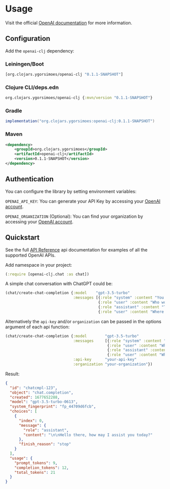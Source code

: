 # Usage

Visit the official [OpenAI documentation](https://platform.openai.com/docs) for more information.

## Configuration

Add the `openai-clj` dependency:

### Leiningen/Boot

```clojure
[org.clojars.ygorsimoes/openai-clj "0.1.1-SNAPSHOT"]
```

### Clojure CLI/deps.edn

```clojure
org.clojars.ygorsimoes/openai-clj {:mvn/version "0.1.1-SNAPSHOT"}
```

### Gradle

```groovy
implementation("org.clojars.ygorsimoes:openai-clj:0.1.1-SNAPSHOT")
```

### Maven

```xml
<dependency>
    <groupId>org.clojars.ygorsimoes</groupId>
    <artifactId>openai-clj</artifactId>
    <version>0.1.1-SNAPSHOT</version>
</dependency>
```

## Authentication

You can configure the library by setting environment variables:

`OPENAI_API_KEY`: You can generate your API Key by accessing
your [OpenAI account](https://platform.openai.com/api-keys).

`OPENAI_ORGANIZATION` (Optional): You can find your organization by accessing
your [OpenAI account](https://platform.openai.com/account/organization).

## Quickstart

See the full [API Reference](https://cljdoc.org/d/org.clojars.ygorsimoes/openai-clj/0.1.1-SNAPSHOT/api/openai-clj) api
documentation for examples of all the supported OpenAI APIs.

Add namespace in your project:

```clojure
(:require [openai-clj.chat :as chat])
```

A simple chat conversation with ChatGPT could be:

```clojure
(chat/create-chat-completion {:model    "gpt-3.5-turbo"
                              :messages [{:role "system" :content "You are a helpful assistant."}
                                         {:role "user" :content "Who won the world series in 2020?"}
                                         {:role "assistant" :content "The Los Angeles Dodgers won the World Series in 2020."}
                                         {:role "user" :content "Where was it played?"}]})
```

Alternatively the `api-key` and/or `organization` can be passed in the options argument of each api function:

```clojure
(chat/create-chat-completion {:model        "gpt-3.5-turbo"
                              :messages     [{:role "system" :content "You are a helpful assistant."}
                                             {:role "user" :content "Who won the world series in 2020?"}
                                             {:role "assistant" :content "The Los Angeles Dodgers won the World Series in 2020."}
                                             {:role "user" :content "Where was it played?"}]
                              :api-key      "your-api-key"
                              :organization "your-organization"})
```

Result:

```json
{
  "id": "chatcmpl-123",
  "object": "chat.completion",
  "created": 1677652288,
  "model": "gpt-3.5-turbo-0613",
  "system_fingerprint": "fp_44709d6fcb",
  "choices": [
    {
      "index": 0,
      "message": {
        "role": "assistant",
        "content": "\n\nHello there, how may I assist you today?"
      },
      "finish_reason": "stop"
    }
  ],
  "usage": {
    "prompt_tokens": 9,
    "completion_tokens": 12,
    "total_tokens": 21
  }
}
```